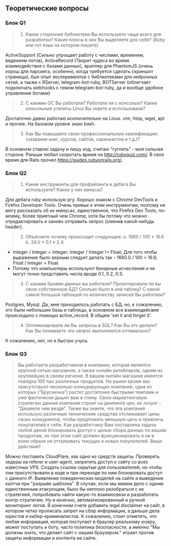 
## Теоретические вопросы

### Блок Q1 
> 1. Какие сторонние библиотеки Вы используете чаще всего для разработки? Какие плюсы в
> них Вы выделяете для себя? (Ruby или тот язык на котором пишите)

ActiveSupport (Сильно упрощает работу с числами, временем, ведением логов), ActiveRecord (Творит чудеса во время взаимодействия с базами данных), враппер для PhantomJS (очень хорош для парсинга, особенно, когда требуется сделать скриншот страницы), был опыт экспериментов с библиотеками для нейронных сетей, а также с RServer, telegram-bot-ruby, BOTServer (облегчает подключать webhooks с гемом telegram-bot-ruby, да и вообще удобное управление ботами)

> 2. C какими OС Вы работали? Работали ли с консолью? Какие консольные утилиты Linux
> Вы знаете и использовали?

Достаточно давно работаю исключительно на Linux. vim, htop, wget, apt и прочее. На базовом уровне знаю bash. 

> 3. Как Вы повышаете свою профессиональную квалификацию (названия книг, курсов,
> сайтов, скринкастов и т.д.)?

В основном ставлю задачу и пишу код, считаю "гуглить" - моя сильная сторона. Раньше любил скоротать время на http://rubyquiz.com/. В свое время для Rails прочел https://guides.rubyonrails.org/.  

### Блок Q2
> 1. Какие инструменты для профайлинга и дебага Вы используете? Какие у них минусы?

Для дебага ruby использую pry. Хорошо знаком с Chrome DevTools и Firefox Developer Tools. Очень привык к этим инструментам, поэтому не могу рассказать об их минусах, единственное, что Firefox Dev Tools, по-моему, более приятный чем Chrome, хотя бы потому что можно отредактировать и заново отправить запрос (сменив какой-нибудь header). 

> 2. Объясните почему происходит следующее:
> a. 1660 / 100 ≠ 16.6
> b. 24.0 * 0.1 ≠ 2.4

- Integer / Integer = Integer; Integer / Integer != Float; Для того чтобы выражение было верным следует делать так - 1660.0 / 100 = 16.6; Float / Integer = Float
- Потому что компьютеры используют бинарные исчесления и не могут точно представить числа вроде 0.1, 0.2, 0.3.

> 3. С какими базами данных вы работали? Проектировали ли вы свою собственную БД?
> Сколько было в ней таблиц? С какой самой большой таблицей по количеству записей
> Вы работали?

Postgres, Mysql. Да, мне приходилось работать с БД, но, к сожалению, это были небольшие базы и таблицы, в основном все взаимодейсвие происходило с помощю active_record. В общем 'set it and forget it'.

> 4. Оптимизировали ли Вы запросы в SQL? Как Вы это делали? Как Вы понимаете что
> запрос выполняется оптимально?

К сожалению, нет, но я быстро учусь. 

### Блок Q3
> Вы работаете разработчиком в компании, которая является крупной сетью магазинов, а
> также онлайн ритейлером, одним из крупнейших в своем регионе. В вашем онлайн
> магазине имеется порядка 100 тыс различных продуктов.
> На рынке кроме вас присутствуют несколько конкурирующих компаний, одна из которых
> (“Брусничка”) растет достаточно быстрыми темпами и уже фактически дышит вам в
> спину. Свою маркетинговую стратегию данная компания строит на демпинге цен, ее
> лозунг - “Дешевле чем везде”. Также вы знаете, что эта компания использую различные
> технические средства отслеживает цены своих конкурентов, чтобы предложить меньшую
> цену и привлечь покупателей к себе.
> Как разработчику Вам поставлена задача любой ценой блокировать доступ с целью
> сбора данных по вашим продуктам, но при этом сайт должен функционировать и ни в
> коем образе не отталкивать текущих и новых покупателей.
> Ваши действия?

Можно поставить CloudFlare, как одно из средств защиты. Проверять хедеры на referer и user-agent, запретить доступ к сайту со всех известных VPS. Создать ссылки скрытые для пользователей, но чтобы они присутствовали в коде и при переходе по ним блокировать доступ с данного IP. Выявление поведенческих моделей на сайте и выведение каптчи при "разрыве шаблона". В случае, если мы имеем дело с одним единственным атакующем, было бы неплохо разобраться с их стратегией, попробовать найти какую-то взаимосвязи и разработать контр-стратегию. Ну и конечно, автоматизированный и ручной мониторинг логов. В конечном счете добавить legal disclaimer на сайт, в котором четко прописать запрет на сбор информации, а дальше дела юристов и кибер-криминалистов. К сожалению, стоит отметить, что любая информация, которая поступает в браузер реальному юзеру, может поступать и боту, часто политика безопасности, а именно "Мы должны знать, что делает сайт с нашим браузером." играет против защиты информации и контента на сайте.
